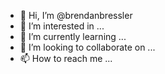 - 👋 Hi, I’m @brendanbressler
- 👀 I’m interested in ...
- 🌱 I’m currently learning ...
- 💞️ I’m looking to collaborate on ...
- 📫 How to reach me ...

<!---
brendanbressler/brendanbressler is a ✨ special ✨ repository because its `README.md` (this file) appears on your GitHub profile.
You can click the Preview link to take a look at your changes.
--->
